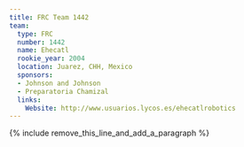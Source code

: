 ```yaml
---
title: FRC Team 1442
team:
  type: FRC
  number: 1442
  name: Ehecatl
  rookie_year: 2004
  location: Juarez, CHH, Mexico
  sponsors:
  - Johnson and Johnson
  - Preparatoria Chamizal
  links:
    Website: http://www.usuarios.lycos.es/ehecatlrobotics
---
```


{% include remove_this_line_and_add_a_paragraph %}